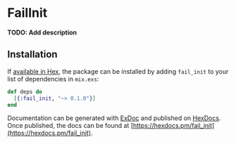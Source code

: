 # FailInit

**TODO: Add description**

## Installation

If [available in Hex](https://hex.pm/docs/publish), the package can be installed
by adding `fail_init` to your list of dependencies in `mix.exs`:

```elixir
def deps do
  [{:fail_init, "~> 0.1.0"}]
end
```

Documentation can be generated with [ExDoc](https://github.com/elixir-lang/ex_doc)
and published on [HexDocs](https://hexdocs.pm). Once published, the docs can
be found at [https://hexdocs.pm/fail_init](https://hexdocs.pm/fail_init).


